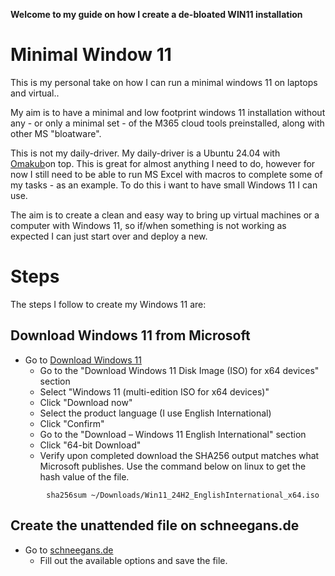 **Welcome to my guide on how I create a de-bloated WIN11 installation**

# Minimal Window 11 

This is my personal take on how I can run a minimal windows 11 on laptops and virtual..

My aim is to have a minimal and low footprint windows 11 installation without any - or only a minimal set - of the M365 cloud tools preinstalled, along with other MS "bloatware".

This is not my daily-driver. My daily-driver is a Ubuntu 24.04 with [Omakub](https://omakub.org/)on top. This is great for almost anything I need to do, however for now I still need to be able to run MS Excel with macros to complete some of my tasks - as an example. To do this i want to have small Windows 11 I can use.

The aim is to create a clean and easy way to bring up virtual machines or a computer with Windows 11, so if/when something is not working as expected I can just start over and deploy a new. 

# Steps

The steps I follow to create my Windows 11 are:
## Download Windows 11 from Microsoft
*  Go to [Download Windows 11](https://www.microsoft.com/da-dk/software-download/windows11) 
	* Go to the "Download Windows 11 Disk Image (ISO) for x64 devices" section
	* Select "Windows 11 (multi-edition ISO for x64 devices)"
	* Click "Download now"
	* Select the product language (I use English International)
	* Click "Confirm"
	* Go to the "Download – Windows 11 English International" section
	* Click "64-bit Download"
	* Verify upon completed download the SHA256 output matches what Microsoft publishes.
	  Use the command below on linux to get the hash value of the file.
```
		sha256sum ~/Downloads/Win11_24H2_EnglishInternational_x64.iso
```

## Create the unattended file on schneegans.de
*  Go to [schneegans.de](https://schneegans.de/windows/unattend-generator/) 
	* Fill out the available options and save the file.


